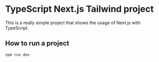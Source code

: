 # TypeScript Next.js Tailwind project

This is a really simple project that shows the usage of Next.js with TypeScript.

## How to run a project

```bash
npm run dev
```

